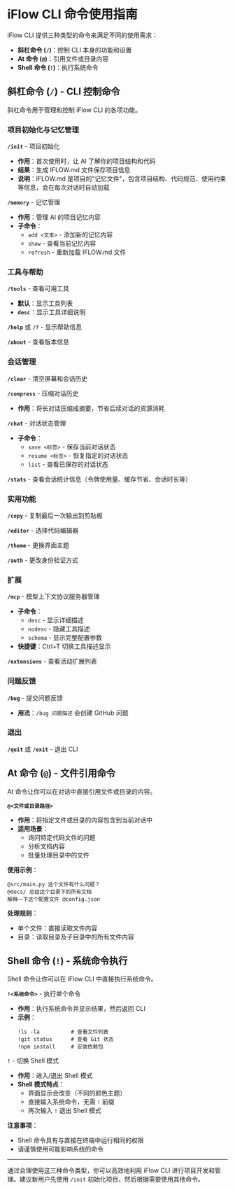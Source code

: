 # iFlow CLI 命令使用指南

iFlow CLI 提供三种类型的命令来满足不同的使用需求：
- **斜杠命令 (`/`)**：控制 CLI 本身的功能和设置
- **At 命令 (`@`)**：引用文件或目录内容
- **Shell 命令 (`!`)**：执行系统命令

## 斜杠命令 (`/`) - CLI 控制命令

斜杠命令用于管理和控制 iFlow CLI 的各项功能。

### 项目初始化与记忆管理

**`/init`** - 项目初始化
- **作用**：首次使用时，让 AI 了解你的项目结构和代码
- **结果**：生成 IFLOW.md 文件保存项目信息
- **说明**：IFLOW.md 是项目的"记忆文件"，包含项目结构、代码规范、使用约束等信息，会在每次对话时自动加载

**`/memory`** - 记忆管理
- **作用**：管理 AI 的项目记忆内容
- **子命令**：
  - `add <文本>` - 添加新的记忆内容
  - `show` - 查看当前记忆内容
  - `refresh` - 重新加载 IFLOW.md 文件

### 工具与帮助

**`/tools`** - 查看可用工具
- **默认**：显示工具列表
- **`desc`**：显示工具详细说明

**`/help`** 或 **`/?`** - 显示帮助信息

**`/about`** - 查看版本信息

### 会话管理

**`/clear`** - 清空屏幕和会话历史

**`/compress`** - 压缩对话历史
- **作用**：将长对话压缩成摘要，节省后续对话的资源消耗

**`/chat`** - 对话状态管理
- **子命令**：
  - `save <标签>` - 保存当前对话状态
  - `resume <标签>` - 恢复指定的对话状态
  - `list` - 查看已保存的对话状态

**`/stats`** - 查看会话统计信息（令牌使用量、缓存节省、会话时长等）

### 实用功能

**`/copy`** - 复制最后一次输出到剪贴板

**`/editor`** - 选择代码编辑器

**`/theme`** - 更换界面主题

**`/auth`** - 更改身份验证方式

### 扩展

**`/mcp`** - 模型上下文协议服务器管理
- **子命令**：
  - `desc` - 显示详细描述
  - `nodesc` - 隐藏工具描述
  - `schema` - 显示完整配置参数
- **快捷键**：Ctrl+T 切换工具描述显示

**`/extensions`** - 查看活动扩展列表

### 问题反馈

**`/bug`** - 提交问题反馈
- **用法**：`/bug 问题描述` 会创建 GitHub 问题

### 退出

**`/quit`** 或 **`/exit`** - 退出 CLI

## At 命令 (`@`) - 文件引用命令

At 命令让你可以在对话中直接引用文件或目录的内容。

**`@<文件或目录路径>`**
- **作用**：将指定文件或目录的内容包含到当前对话中
- **适用场景**：
  - 询问特定代码文件的问题
  - 分析文档内容
  - 批量处理目录中的文件

**使用示例**：
```
@src/main.py 这个文件有什么问题？
@docs/ 总结这个目录下的所有文档
解释一下这个配置文件 @config.json
```

**处理规则**：
- 单个文件：直接读取文件内容
- 目录：读取目录及子目录中的所有文件内容

## Shell 命令 (`!`) - 系统命令执行

Shell 命令让你可以在 iFlow CLI 中直接执行系统命令。

**`!<系统命令>`** - 执行单个命令
- **作用**：执行系统命令并显示结果，然后返回 CLI
- **示例**：
  ```
  !ls -la          # 查看文件列表
  !git status      # 查看 Git 状态
  !npm install     # 安装依赖包
  ```

**`!`** - 切换 Shell 模式
- **作用**：进入/退出 Shell 模式
- **Shell 模式特点**：
  - 界面显示会改变（不同的颜色主题）
  - 直接输入系统命令，无需 `!` 前缀
  - 再次输入 `!` 退出 Shell 模式

**注意事项**：
- Shell 命令具有与直接在终端中运行相同的权限
- 请谨慎使用可能影响系统的命令

---

通过合理使用这三种命令类型，你可以高效地利用 iFlow CLI 进行项目开发和管理。建议新用户先使用 `/init` 初始化项目，然后根据需要使用其他命令。